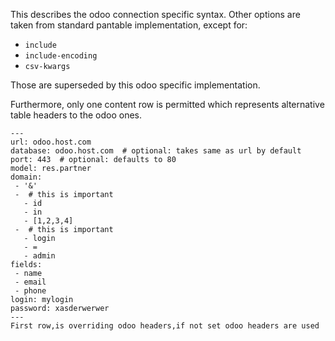 This describes the odoo connection specific syntax.
Other options are taken from standard pantable implementation, except for:
- `include`
- `include-encoding`
- `csv-kwargs`

Those are superseded by this odoo specific implementation.

Furthermore, only one content row is permitted which represents alternative
table headers to the odoo ones.

```odootable
---
url: odoo.host.com
database: odoo.host.com  # optional: takes same as url by default
port: 443  # optional: defaults to 80
model: res.partner
domain:
 - '&'
 -  # this is important
   - id
   - in
   - [1,2,3,4]
 -  # this is important
   - login
   - =
   - admin
fields:
 - name
 - email
 - phone
login: mylogin
password: xasderwerwer
---
First row,is overriding odoo headers,if not set odoo headers are used
```
